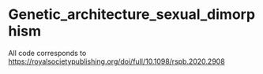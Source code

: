 # Genetic_architecture_sexual_dimorphism
All code corresponds to https://royalsocietypublishing.org/doi/full/10.1098/rspb.2020.2908
